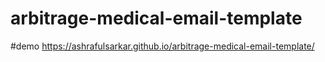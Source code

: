 # arbitrage-medical-email-template
#demo
https://ashrafulsarkar.github.io/arbitrage-medical-email-template/
